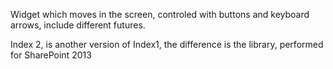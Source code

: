 Widget which moves in the screen, controled with buttons and keyboard arrows, include different futures.

Index 2, is another version of Index1, the difference is the library, performed for SharePoint 2013